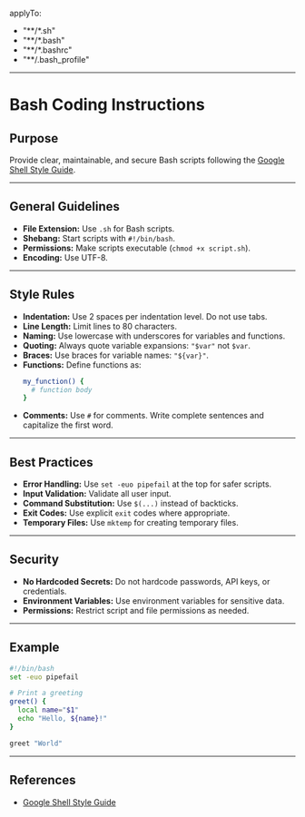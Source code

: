 applyTo:
  - "**/*.sh"
  - "**/*.bash"
  - "**/*.bashrc"
  - "**/.bash_profile"
---

# Bash Coding Instructions

## Purpose
Provide clear, maintainable, and secure Bash scripts following the [Google Shell Style Guide](https://google.github.io/styleguide/shellguide.html).

---

## General Guidelines

- **File Extension:** Use `.sh` for Bash scripts.
- **Shebang:** Start scripts with `#!/bin/bash`.
- **Permissions:** Make scripts executable (`chmod +x script.sh`).
- **Encoding:** Use UTF-8.

---

## Style Rules

- **Indentation:** Use 2 spaces per indentation level. Do not use tabs.
- **Line Length:** Limit lines to 80 characters.
- **Naming:** Use lowercase with underscores for variables and functions.
- **Quoting:** Always quote variable expansions: `"$var"` not `$var`.
- **Braces:** Use braces for variable names: `"${var}"`.
- **Functions:** Define functions as:
  ```bash
  my_function() {
    # function body
  }
  ```
- **Comments:** Use `#` for comments. Write complete sentences and capitalize the first word.

---

## Best Practices

- **Error Handling:** Use `set -euo pipefail` at the top for safer scripts.
- **Input Validation:** Validate all user input.
- **Command Substitution:** Use `$(...)` instead of backticks.
- **Exit Codes:** Use explicit `exit` codes where appropriate.
- **Temporary Files:** Use `mktemp` for creating temporary files.

---

## Security
- **No Hardcoded Secrets:** Do not hardcode passwords, API keys, or credentials.
- **Environment Variables:** Use environment variables for sensitive data.
- **Permissions:** Restrict script and file permissions as needed.

---

## Example

```bash
#!/bin/bash
set -euo pipefail

# Print a greeting
greet() {
  local name="$1"
  echo "Hello, ${name}!"
}

greet "World"
```

---

## References

- [Google Shell Style Guide](https://google.github.io/styleguide/shellguide.html)
